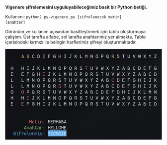 <b>Vigenere şifrelemesini uyguluyabileceğimiz basit bir Python betiği.</b>

Kullanımı:
<code>python2 py-vigenere.py [sifrelenecek_metin] [anahtar]</code>

Görünüm ve kullanım açısından basitleştirmek için tablo oluşturmaya çalıştım. Üst tarafta alfabe, sol tarafta anahtarımız yer almakta. Tablo içerisindeki kırmızı ile belirgin harflerimiz şifreyi oluşturmaktadır.

<img src="table.jpeg" alt="py-vigenere table" />

